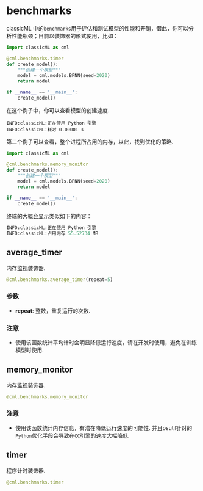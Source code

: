 # benchmarks

classicML 中的```benchmarks```用于评估和测试模型的性能和开销，借此，你可以分析性能瓶颈；目前以装饰器的形式使用，比如：

```python
import classicML as cml

@cml.benchmarks.timer
def create_model():
    """创建一个模型"""
    model = cml.models.BPNN(seed=2020)
    return model

if __name__ == '__main__':
    create_model()
```

在这个例子中，你可以查看模型的创建速度.

```shell
INFO:classicML:正在使用 Python 引擎
INFO:classicML:耗时 0.00001 s
```

第二个例子可以查看，整个进程所占用的内存，以此，找到优化的策略.

```python
import classicML as cml

@cml.benchmarks.memory_monitor
def create_model():
    """创建一个模型"""
    model = cml.models.BPNN(seed=2020)
    return model

if __name__ == '__main__':
    create_model()
```

终端的大概会显示类似如下的内容：

```python
INFO:classicML:正在使用 Python 引擎
INFO:classicML:占用内存 55.52734 MB
```

## average_timer

内存监视装饰器.

```python
@cml.benchmarks.average_timer(repeat=5)
```

### 参数

* <b>repeat</b>: 整数，重复运行的次数.

### 注意

* 使用该函数统计平均计时会明显降低运行速度，请在开发时使用，避免在训练模型时使用.

## memory_monitor

内存监视装饰器.

```python
@cml.benchmarks.memory_monitor
```

### 注意

* 使用该函数统计内存信息，有潜在降低运行速度的可能性. 并且psutil针对的```Python```优化手段会导致在```CC```引擎的速度大幅降低.

## timer

程序计时装饰器.

```python
@cml.benchmarks.timer
```

